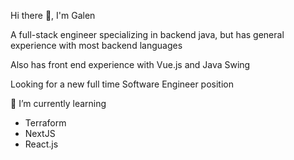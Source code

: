 Hi there 👋, I'm Galen

A full-stack engineer specializing in backend java, but has general experience with most backend languages

Also has front end experience with Vue.js and Java Swing

Looking for a new full time Software Engineer position

🌱 I’m currently learning
- Terraform
- NextJS
- React.js

<!--
**Galen019/Galen019** is a ✨ _special_ ✨ repository because its `README.md` (this file) appears on your GitHub profile.

Here are some ideas to get you started:

- 🔭 I’m currently working on ...
- 🌱 I’m currently learning ...
- 👯 I’m looking to collaborate on ...
- 🤔 I’m looking for help with ...
- 💬 Ask me about ...
- 📫 How to reach me: ...
- 😄 Pronouns: ...
- ⚡ Fun fact: ...
-->
